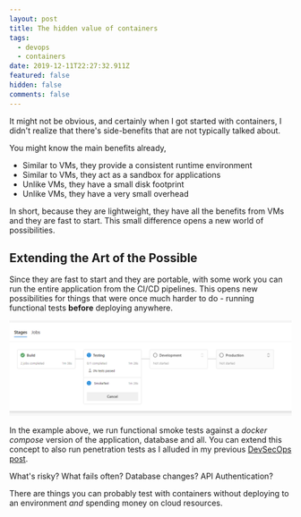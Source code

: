 ```yaml
---
layout: post
title: The hidden value of containers
tags:
  - devops
  - containers
date: 2019-12-11T22:27:32.911Z
featured: false
hidden: false
comments: false
---
```

It might not be obvious, and certainly when I got started with containers, I didn't realize that there's side-benefits that are not typically talked about.

You might know the main benefits already,

* Similar to VMs, they provide a consistent runtime environment
* Similar to VMs, they act as a sandbox for applications
* Unlike VMs, they have a small disk footprint
* Unlike VMs, they have a very small overhead 

In short, because they are lightweight, they have all the benefits from VMs and they are fast to start. This small difference opens a new world of possibilities.

## Extending the Art of the Possible

Since they are fast to start and they are portable, with some work you can run the entire application from the CI/CD pipelines. This opens new possibilities for things that were once much harder to do - running functional tests **before** deploying anywhere.

![](/assets/uploads/containers.png "Running Smoke Tests from the Pipeline")

In the example above, we run functional smoke tests against a _docker compose_ version of the application, database and all. You can extend this concept to also run penetration tests as I alluded in my previous [DevSecOps post](https://gaunacode.com/a-devsecops-process). 

What's risky? What fails often? Database changes? API Authentication?

There are things you can probably test with containers without deploying to an environment _and_ spending money on cloud resources.
